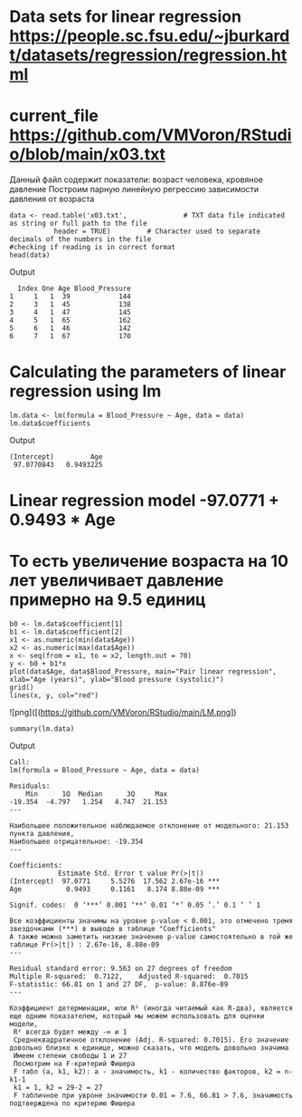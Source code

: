 # Data sets for linear regression https://people.sc.fsu.edu/~jburkardt/datasets/regression/regression.html
# current_file https://github.com/VMVoron/RStudio/blob/main/x03.txt
Данный файл содержит показатели: возраст человека, кровяное давление
Построим парную линейную регрессию зависимости давления от возраста 
```{r}
data <- read.table('x03.txt',              # TXT data file indicated as string or full path to the file
           header = TRUE)         # Character used to separate decimals of the numbers in the file
#checking if reading is in correct format
head(data)
```
Output
```{r}
  Index One Age Blood_Pressure
1     1   1  39            144
2     3   1  45            138
3     4   1  47            145
4     5   1  65            162
5     6   1  46            142
6     7   1  67            170
```
# Calculating the parameters of linear regression using lm
```{r}
lm.data <- lm(formula = Blood_Pressure ~ Age, data = data)
lm.data$coefficients
```
Output
```{r}
(Intercept)         Age 
 97.0770843   0.9493225
 ```
# Linear regression model -97.0771 + 0.9493 * Age
# То есть увеличение возраста на 10 лет увеличивает давление примерно на 9.5 единиц
```{r}
b0 <- lm.data$coefficient[1]
b1 <- lm.data$coefficient[2]
x1 <- as.numeric(min(data$Age))
x2 <- as.numeric(max(data$Age))
x <- seq(from = x1, to = x2, length.out = 70)
y <- b0 + b1*x
plot(data$Age, data$Blood_Pressure, main="Pair linear regression", xlab="Age (years)", ylab="Blood pressure (systolic)")
grid()
lines(x, y, col="red")
```
![png]([(https://github.com/VMVoron/RStudio/main/LM.png])
```{r}
summary(lm.data)
```
Output
```{r}
Call:
lm(formula = Blood_Pressure ~ Age, data = data)

Residuals:
    Min      1Q  Median      3Q     Max 
-19.354  -4.797   1.254   4.747  21.153 
---

Наибольшее положительное наблюдаемое отклонение от модельного: 21.153 пункта давления,
Наибольшее отрицательное: -19.354
---

Coefficients:
            Estimate Std. Error t value Pr(>|t|)    
(Intercept)  97.0771     5.5276  17.562 2.67e-16 ***
Age           0.9493     0.1161   8.174 8.88e-09 ***

Signif. codes:  0 ‘***’ 0.001 ‘**’ 0.01 ‘*’ 0.05 ‘.’ 0.1 ‘ ’ 1

Все коэффициенты значимы на уровне p-value < 0.001, это отмечено тремя звездочками (***) в выводе в таблице "Coefficients"
А также можно заметить низкие значение p-value самостоятельно в той же таблице Pr(>|t|) : 2.67e-16, 8.88e-09
---

Residual standard error: 9.563 on 27 degrees of freedom
Multiple R-squared:  0.7122,	Adjusted R-squared:  0.7015 
F-statistic: 66.81 on 1 and 27 DF,  p-value: 8.876e-09
---

Коэффициент детерминации, или R² (иногда читаемый как R-два), является еще одним показателем, который мы можем использовать для оценки модели, 
 R² всегда будет между -∞ и 1
 Среднеквадратичное отклонение (Adj. R-squared: 0.7015). Его значение довольно близко к единице, можно сказать, что модель довольно значима
 Имеем степени свободы 1 и 27 
 Посмотрим на F-критерий Фишера
 F табл (a, k1, k2): a - значимость, k1 - количество факторов, k2 = n-k1-1
 k1 = 1, k2 = 29-2 = 27
 F табличное при увроне значимости 0.01 = 7.6, 66.81 > 7.6, значимость подтверждена по критерию Фишера
```
 ```
